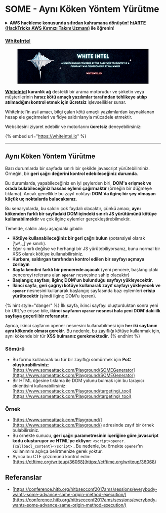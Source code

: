 # SOME - Aynı Köken Yöntem Yürütme

<details>

<summary><strong>AWS hackleme konusunda sıfırdan kahramana dönüşün!</strong> <a href="https://training.hacktricks.xyz/courses/arte"><strong>htARTE (HackTricks AWS Kırmızı Takım Uzmanı)</strong></a><strong> ile öğrenin!</strong></summary>

* **Bir siber güvenlik şirketinde mi çalışıyorsunuz? Şirketinizin HackTricks'te reklamını görmek ister misiniz? Ya da en son PEASS sürümüne erişmek veya HackTricks'i PDF olarak indirmek ister misiniz?** [**ABONELİK PLANLARINI**](https://github.com/sponsors/carlospolop) **kontrol edin!**
* [**PEASS Ailesi'ni**](https://opensea.io/collection/the-peass-family) keşfedin, özel [**NFT'lerimiz**](https://opensea.io/collection/the-peass-family) koleksiyonunu görün
* [**Resmi PEASS & HackTricks ürünlerini**](https://peass.creator-spring.com) edinin
* **Katılın** [**💬**](https://emojipedia.org/speech-balloon/) **Discord grubuna**](https://discord.gg/hRep4RUj7f) veya [**telegram grubuna**](https://t.me/peass) veya **Twitter** 🐦[**@carlospolopm**](https://twitter.com/hacktricks\_live)**'u takip edin.**
* **Hacking püf noktalarınızı paylaşarak** [**hacktricks repo**](https://github.com/carlospolop/hacktricks) **ve** [**hacktricks-cloud repo**](https://github.com/carlospolop/hacktricks-cloud) **üzerinden PR gönderin.**

</details>

### [WhiteIntel](https://whiteintel.io)

<figure><img src="../../.gitbook/assets/image (1227).png" alt=""><figcaption></figcaption></figure>

[**WhiteIntel**](https://whiteintel.io) **karanlık ağ** destekli bir arama motorudur ve şirketin veya müşterilerinin **hırsız kötü amaçlı yazılımlar tarafından tehlikeye atılıp atılmadığını kontrol etmek için ücretsiz** işlevsellikler sunar.

WhiteIntel'in asıl amacı, bilgi çalan kötü amaçlı yazılımlardan kaynaklanan hesap ele geçirmeleri ve fidye saldırılarıyla mücadele etmektir.

Websitesini ziyaret edebilir ve motorlarını **ücretsiz** deneyebilirsiniz:

{% embed url="https://whiteintel.io" %}

***

## Aynı Köken Yöntem Yürütme

Bazı durumlarda bir sayfada sınırlı bir şekilde javascript yürütebilirsiniz. Örneğin, bir **geri çağrı değerini kontrol edebileceğiniz durumda**.

Bu durumlarda, yapabileceğiniz en iyi şeylerden biri, **DOM'a erişmek ve orada bulabileceğiniz hassas eylemi çağırmaktır** (örneğin bir düğmeye tıklama). Ancak genellikle bu zayıf noktayı **DOM'da ilginç bir şey olmayan küçük uç noktalarda bulacaksınız**.

Bu senaryolarda, bu saldırı çok faydalı olacaktır, çünkü amacı, **aynı kökenden farklı bir sayfadaki DOM içindeki sınırlı JS yürütümünü kötüye kullanabilmektir** ve çok ilginç eylemler gerçekleştirebilmektir.

Temelde, saldırı akışı aşağıdaki gibidir:

* **Kötüye kullanabileceğiniz bir geri çağrı bulun** (potansiyel olarak \[\w\\.\_]'ye sınırlı).
* Eğer sınırlı değilse ve herhangi bir JS yürütebiliyorsanız, bunu normal bir XSS olarak kötüye kullanabilirsiniz.
* **Kurbanı, saldırgan tarafından kontrol edilen bir sayfayı açmaya zorlayın**
* **Sayfa kendini** **farklı bir pencerede açacak** (yeni pencere, başlangıçtaki pencereyi referans alan **`opener`** nesnesine sahip olacaktır)
* **Başlangıç sayfası**, **ilginç DOM'un bulunduğu sayfayı yükleyecektir**.
* **İkinci sayfa**, **geri çağrıyı kötüye kullanarak zayıf sayfayı yükleyecek ve** **`opener`** nesnesini kullanarak başlangıç sayfasında bazı eylemleri **erişip yürütecektir** (şimdi ilginç DOM'u içeren).

{% hint style="danger" %}
İlk sayfa, ikinci sayfayı oluşturduktan sonra yeni bir URL'ye erişse bile, **ikinci sayfanın `opener` nesnesi hala yeni DOM'daki ilk sayfaya geçerli bir referanstır**.

Ayrıca, ikinci sayfanın opener nesnesini kullanabilmesi için **her iki sayfanın aynı kökende olması gerekir**. Bu nedenle, bu zayıflığı kötüye kullanmak için, aynı kökende bir tür **XSS bulmanız gerekmektedir**.
{% endhint %}

### Sömürü

* Bu formu kullanarak bu tür bir zayıflığı sömürmek için **PoC oluşturabilirsiniz**: [https://www.someattack.com/Playground/SOMEGenerator](https://www.someattack.com/Playground/SOMEGenerator)
* Bir HTML öğesine tıklama ile DOM yolunu bulmak için bu tarayıcı eklentisini kullanabilirsiniz: [https://www.someattack.com/Playground/targeting\_tool](https://www.someattack.com/Playground/targeting\_tool)

### Örnek

* [https://www.someattack.com/Playground/](https://www.someattack.com/Playground/) adresinde zayıf bir örnek bulabilirsiniz.
* Bu örnekte sunucu, **geri çağrı parametresinin içeriğine göre javascript kodu oluşturuyor ve** **HTML'ye ekliyor:** `<script>opener.{callbacl_content}</script>` . Bu nedenle, bu örnekte `opener`'ın kullanımını açıkça belirtmenize gerek yoktur.
* Ayrıca bu CTF çözümünü kontrol edin: [https://ctftime.org/writeup/36068](https://ctftime.org/writeup/36068)

## Referanslar

* [https://conference.hitb.org/hitbsecconf2017ams/sessions/everybody-wants-some-advance-same-origin-method-execution/](https://conference.hitb.org/hitbsecconf2017ams/sessions/everybody-wants-some-advance-same-origin-method-execution/)
